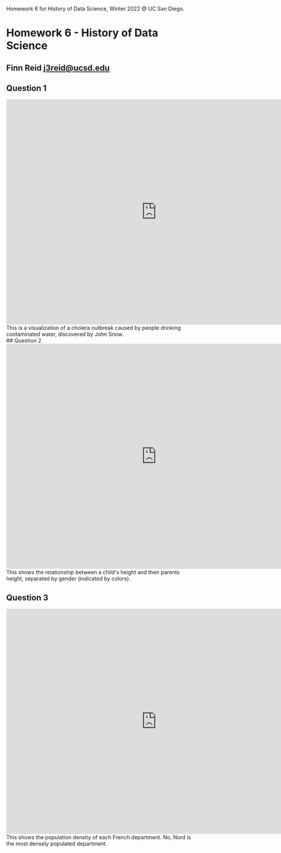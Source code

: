 Homework 6 for History of Data Science, Winter 2022 @ UC San Diego.

# Homework 6 - History of Data Science
## Finn Reid j3reid@ucsd.edu


## Question 1
<iframe src='https://stayingqold.github.io/dsc90-wi22-hw06/snow-map.html' width=800 height=600 frameBorder=0></iframe>
<br>
This is a visualization of a cholera outbreak caused by people drinking contaminated water, discovered by John Snow.
<br>
## Question 2
<iframe src='https://stayingqold.github.io/dsc90-wi22-hw06/galton_fig-1.html' width=800 height=600 frameBorder=0></iframe>
<br>
This shows the relationship between a child's height and their parents height, separated by gender (indicated by colors).
<br>

## Question 3
<iframe src='https://stayingqold.github.io/dsc90-wi22-hw06/france_fig.html' width=800 height=600 frameBorder=0></iframe>
<br>
This shows the population density of each French department. No, Nord is the most densely populated department. 
